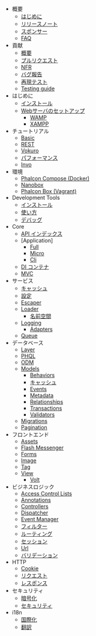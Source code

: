 - 概要 
    - [はじめに](/[[language]]/[[version]]/introduction)
    - [リリースノート](https://github.com/phalcon/cphalcon/blob/master/CHANGELOG.md)
    - [スポンサー](/[[language]]/[[version]]/sponsors)
    - [FAQ](/[[language]]/[[version]]/faq)
- 貢献 
    - [概要](/[[language]]/[[version]]/contributions)
    - [プルリクエスト](/[[language]]/[[version]]/new-pull-request)
    - [NFR](/[[language]]/[[version]]/new-feature-request)
    - [バグ報告](/[[language]]/[[version]]/generating-backtrace)
    - [再現テスト](/[[language]]/[[version]]/reproducible-tests)
    - [Testing guide](/[[language]]/[[version]]/unit-testing)
- はじめに 
    - [インストール](/[[language]]/[[version]]/installation)
    - [Webサーバのセットアップ](/[[language]]/[[version]]/webserver-setup) 
        - [WAMP](/[[language]]/[[version]]/webserver-wamp)
        - [XAMPP](/[[language]]/[[version]]/webserver-xampp)
- チュートリアル 
    - [Basic](/[[language]]/[[version]]/tutorial-base)
    - [REST](/[[language]]/[[version]]/tutorial-rest)
    - [Vokuro](/[[language]]/[[version]]/tutorial-vokuro)
    - [パフォーマンス](/[[language]]/[[version]]/performance)
    - [Invo](/[[language]]/[[version]]/tutorial-invo)
- 環境 
    - [Phalcon Compose (Docker)](/[[language]]/[[version]]/environments-docker)
    - [Nanobox](/[[language]]/[[version]]/environments-nanobox)
    - [Phalcon Box (Vagrant)](/[[language]]/[[version]]/environments-vagrant)
- Development Tools 
    - [インストール](/[[language]]/[[version]]/devtools-installation)
    - [使い方](/[[language]]/[[version]]/devtools-usage)
    - [デバッグ](/[[language]]/[[version]]/debug)
- Core 
    - [API インデックス](/[[language]]/[[version]]/api/index)
    - [Application] 
        - [Full](/[[language]]/[[version]]/application)
        - [Micro](/[[language]]/[[version]]/application-micro)
        - [Cli](/[[language]]/[[version]]/application-cli)
    - [DI コンテナ](/[[language]]/[[version]]/di)
    - [MVC](/[[language]]/[[version]]/mvc)
- サービス 
    - [キャッシュ](/[[language]]/[[version]]/cache)
    - [設定](/[[language]]/[[version]]/config)
    - [Escaper](/[[language]]/[[version]]/escaper)
    - [Loader](/[[language]]/[[version]]/loader) 
        - [名前空間](/[[language]]/[[version]]/namespaces)
    - [Logging](/[[language]]/[[version]]/logging) 
        - [Adapters](/[[language]]/[[version]]/logging#usage)
    - [Queue](/[[language]]/[[version]]/queue)
- データベース 
    - [Layer](/[[language]]/[[version]]/db-layer)
    - [PHQL](/[[language]]/[[version]]/db-phql)
    - [ODM](/[[language]]/[[version]]/db-odm)
    - [Models](/[[language]]/[[version]]/db-models) 
        - [Behaviors](/[[language]]/[[version]]/db-models-behaviors)
        - [キャッシュ](/[[language]]/[[version]]/db-models-cache)
        - [Events](/[[language]]/[[version]]/db-models-events)
        - [Metadata](/[[language]]/[[version]]/db-models-metadata)
        - [Relationships](/[[language]]/[[version]]/db-models-relationships)
        - [Transactions](/[[language]]/[[version]]/db-models-transactions)
        - [Validators](/[[language]]/[[version]]/db-models-validation)
    - [Migrations](/[[language]]/[[version]]/db-migrations)
    - [Pagination](/[[language]]/[[version]]/db-pagination)
- フロントエンド 
    - [Assets](/[[language]]/[[version]]/assets)
    - [Flash Messenger](/[[language]]/[[version]]/flash)
    - [Forms](/[[language]]/[[version]]/forms)
    - [Image](/[[language]]/[[version]]/image)
    - [Tag](/[[language]]/[[version]]/tag)
    - [View](/[[language]]/[[version]]/views) 
        - [Volt](/[[language]]/[[version]]/volt)
- ビジネスロジック 
    - [Access Control Lists](/[[language]]/[[version]]/acl)
    - [Annotations](/[[language]]/[[version]]/annotations)
    - [Controllers](/[[language]]/[[version]]/controllers)
    - [Dispatcher](/[[language]]/[[version]]/dispatcher)
    - [Event Manager](/[[language]]/[[version]]/events)
    - [フィルター](/[[language]]/[[version]]/filter)
    - [ルーティング](/[[language]]/[[version]]/routing)
    - [セッション](/[[language]]/[[version]]/session)
    - [Url](/[[language]]/[[version]]/url)
    - [バリデーション](/[[language]]/[[version]]/validation)
- HTTP 
    - [Cookie](/[[language]]/[[version]]/cookies)
    - [リクエスト](/[[language]]/[[version]]/request)
    - [レスポンス](/[[language]]/[[version]]/response)
- セキュリティ 
    - [暗号化](/[[language]]/[[version]]/crypt)
    - [セキュリティ](/[[language]]/[[version]]/security)
- i18n 
    - [国際化](/[[language]]/[[version]]/i18n)
    - [翻訳](/[[language]]/[[version]]/translate)